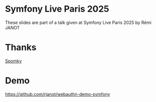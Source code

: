 # Symfony Live Paris 2025
These slides are part of a talk given at Symfony Live Paris 2025 by Rémi JANOT

# Thanks

[Spomky](https://spomky-labs.com/)

# Demo
https://github.com/rjanot/webauthn-demo-symfony
